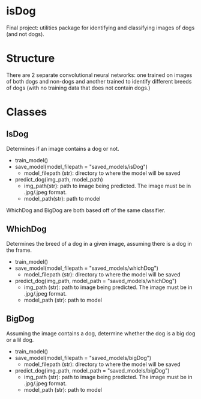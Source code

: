 # isDog
Final project: utilities package for identifying and classifying images of dogs (and not dogs). 

# Structure
There are 2 separate convolutional neural networks: one trained on images of both dogs and non-dogs and another trained to identify different breeds of dogs (with no training data that does not contain dogs.)

# Classes

## IsDog

Determines if an image contains a dog or not.

 - train_model()
 - save_model(model_filepath = "saved_models/isDog")
    - model_filepath (str): directory to where the model will be saved
 - predict_dog(img_path, model_path)
    - img_path(str): path to image being predicted. The image must be in .jpg/.jpeg format.
    - model_path(str): path to model

WhichDog and BigDog are both based off of the same classifier.

## WhichDog

Determines the breed of a dog in a given image, assuming there is a dog in the frame.

 - train_model()
 - save_model(model_filepath = "saved_models/whichDog")
    - model_filepath (str): directory to where the model will be saved
 - predict_dog(img_path, model_path = "saved_models/whichDog")
    - img_path (str): path to image being predicted. The image must be in .jpg/.jpeg format.
    - model_path (str): path to model
## BigDog

Assuming the image contains a dog, determine whether the dog is a big dog or a lil dog.

 - train_model()
 - save_model(model_filepath = "saved_models/bigDog")
    - model_filepath (str): directory to where the model will be saved
 - predict_dog(img_path, model_path = "saved_models/bigDog")
    - img_path (str): path to image being predicted. The image must be in .jpg/.jpeg format.
    - model_path (str): path to model  
